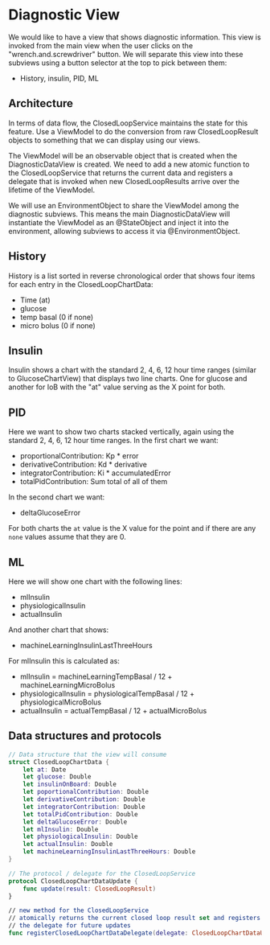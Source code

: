 # Diagnostic View

We would like to have a view that shows diagnostic information. This
view is invoked from the main view when the user clicks on the
"wrench.and.screwdriver" button. We will separate this view into these
subviews using a button selector at the top to pick between them:

  - History, insulin, PID, ML

## Architecture

In terms of data flow, the ClosedLoopService maintains the state for
this feature. Use a ViewModel to do the conversion from raw
ClosedLoopResult objects to something that we can display using our
views.

The ViewModel will be an observable object that is created when the
DiagnosticDataView is created. We need to add a new atomic function to
the ClosedLoopService that returns the current data and registers a
delegate that is invoked when new ClosedLoopResults arrive over the
lifetime of the ViewModel.

We will use an EnvironmentObject to share the ViewModel among the
diagnostic subviews. This means the main DiagnosticDataView will
instantiate the ViewModel as an @StateObject and inject it into the
environment, allowing subviews to access it via @EnvironmentObject.

## History

History is a list sorted in reverse chronological order that shows
four items for each entry in the ClosedLoopChartData:
  - Time (at)
  - glucose
  - temp basal (0 if none)
  - micro bolus (0 if none)

## Insulin

Insulin shows a chart with the standard 2, 4, 6, 12 hour time ranges
(similar to GlucoseChartView) that displays two line charts. One for
glucose and another for IoB with the "at" value serving as the X point
for both.

## PID

Here we want to show two charts stacked vertically, again using the
standard 2, 4, 6, 12 hour time ranges. In the first chart we want:
  - proportionalContribution: Kp * error
  - derivativeContribution: Kd * derivative
  - integratorContribution: Ki * accumulatedError
  - totalPidContribution: Sum total of all of them

In the second chart we want:
  - deltaGlucoseError

For both charts the `at` value is the X value for the point and if
there are any `none` values assume that they are 0.

## ML

Here we will show one chart with the following lines:
  - mlInsulin
  - physiologicalInsulin
  - actualInsulin

And another chart that shows:
  - machineLearningInsulinLastThreeHours

For mlInsulin this is calculated as:
  - mlInsulin = machineLearningTempBasal / 12 + machineLearningMicroBolus
  - physiologicalInsulin = physiologicalTempBasal / 12 + physiologicalMicroBolus
  - actualInsulin = actualTempBasal / 12 + actualMicroBolus

## Data structures and protocols
```swift
// Data structure that the view will consume
struct ClosedLoopChartData {
    let at: Date
    let glucose: Double
    let insulinOnBoard: Double
    let poportionalContribution: Double
    let derivativeContribution: Double
    let integratorContribution: Double
    let totalPidContribution: Double
    let deltaGlucoseError: Double
    let mlInsulin: Double
    let physiologicalInsulin: Double
    let actualInsulin: Double
    let machineLearningInsulinLastThreeHours: Double
}

// The protocol / delegate for the ClosedLoopService
protocol ClosedLoopChartDataUpdate {
    func update(result: ClosedLoopResult)
}

// new method for the ClosedLoopService
// atomically returns the current closed loop result set and registers
// the delegate for future updates
func registerClosedLoopChartDataDelegate(delegate: ClosedLoopChartDataUpdate) -> [ClosedLoopResult]
```
